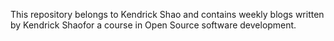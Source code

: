 This repository belongs to Kendrick Shao and contains weekly blogs written by Kendrick Shaofor a course in Open Source software development.
